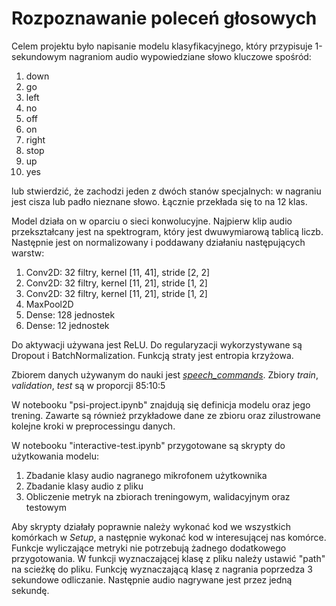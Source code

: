 # Rozpoznawanie poleceń głosowych

Celem projektu było napisanie modelu klasyfikacyjnego, który przypisuje 1-sekundowym nagraniom audio wypowiedziane słowo kluczowe spośród:

1. down
2. go
3. left
4. no
5. off
6. on
7. right
8. stop
9. up
10. yes

lub stwierdzić, że zachodzi jeden z dwóch stanów specjalnych: w nagraniu jest cisza lub padło nieznane słowo. Łącznie przekłada się to na 12 klas.  

Model działa on w oparciu o sieci konwolucyjne. Najpierw klip audio przekształcany jest na spektrogram, który jest dwuwymiarową tablicą liczb. Następnie jest on normalizowany i poddawany działaniu następujących warstw:  

1. Conv2D: 32 filtry, kernel [11, 41], stride [2, 2]
2. Conv2D: 32 filtry, kernel [11, 21], stride [1, 2]
3. Conv2D: 32 filtry, kernel [11, 21], stride [1, 2]
4. MaxPool2D
5. Dense: 128 jednostek
6. Dense: 12 jednostek

Do aktywacji używana jest ReLU. Do regularyzacji wykorzystywane są Dropout i BatchNormalization. Funkcją straty jest entropia krzyżowa.

Zbiorem danych używanym do nauki jest [*speech\_commands*](https://www.tensorflow.org/datasets/catalog/speech_commands). Zbiory *train*, *validation*, *test* są w proporcji 85:10:5

W notebooku "psi-project.ipynb" znajdują się definicja modelu oraz jego trening. Zawarte są również przykładowe dane ze zbioru oraz zilustrowane kolejne kroki w preprocessingu danych.  

W notebooku "interactive-test.ipynb" przygotowane są skrypty do użytkowania modelu:

1. Zbadanie klasy audio nagranego mikrofonem użytkownika
2. Zbadanie klasy audio z pliku
3. Obliczenie metryk na zbiorach treningowym, walidacyjnym oraz testowym

Aby skrypty działały poprawnie należy wykonać kod we wszystkich komórkach w *Setup*, a następnie wykonać kod w interesującej nas komórce. Funkcje wyliczające metryki nie potrzebują żadnego dodatkowego przygotowania. W funkcji wyznaczającej klasę z pliku należy ustawić "path" na scieżkę do pliku. Funkcję wyznaczającą klasę z nagrania poprzedza 3 sekundowe odliczanie. Następnie audio nagrywane jest przez jedną sekundę.

